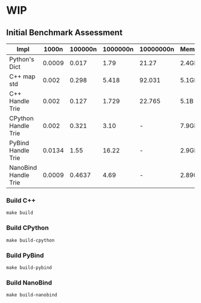 # WIP

## Initial Benchmark Assessment
|  Impl |  1000n  | 100000n  | 1000000n  | 10000000n | Memory |
|---|---|---|---|---|---|
| Python's Dict  | 0.0009  | 0.017  | 1.79  |  21.27 | 2.4GB |
|  C++ map std |  0.002 |  0.298 |  5.418 |  92.031  | 5.1GB |
|  C++ Handle Trie |  0.002 |  0.127 |  1.729 | 22.765  | 5.1B |
|  CPython Handle Trie |  0.002 |  0.321 |  3.10 | -  | 7.9GB |
|  PyBind Handle Trie |  0.0134 |  1.55 |  16.22 | -  | 2.9GB |
|  NanoBind Handle Trie |  0.0009 |  0.4637 |  4.69 | -  | 2.89GB |



### Build C++

```
make build
```

### Build CPython
```
make build-cpython
```


### Build PyBind

```
make build-pybind
```


### Build NanoBind

```
make build-nanobind
```